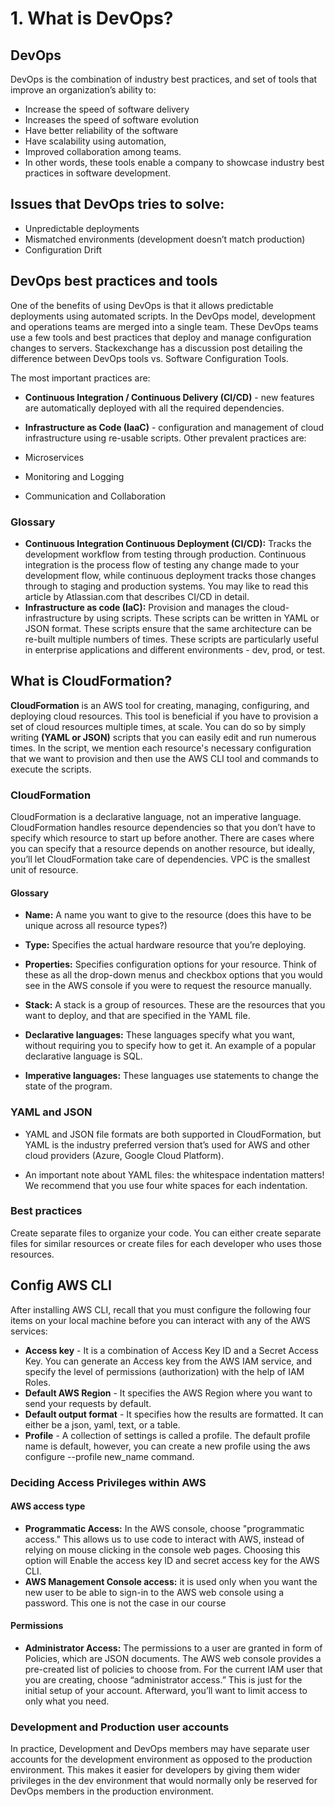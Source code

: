 # 1. What is DevOps?
## DevOps
DevOps is the combination of industry best practices, and set of tools that improve an organization’s ability to:

- Increase the speed of software delivery
- Increases the speed of software evolution
- Have better reliability of the software
- Have scalability using automation,
- Improved collaboration among teams.
- In other words, these tools enable a company to showcase industry best practices in software development.

## Issues that DevOps tries to solve:
- Unpredictable deployments
- Mismatched environments (development doesn’t match production)
- Configuration Drift


## DevOps best practices and tools
One of the benefits of using DevOps is that it allows predictable deployments using automated scripts. In the DevOps model, development and operations teams are merged into a single team. These DevOps teams use a few tools and best practices that deploy and manage configuration changes to servers. Stackexchange has a discussion post detailing the difference between DevOps tools vs. Software Configuration Tools.

The most important practices are:

- **Continuous Integration / Continuous Delivery (CI/CD)** - new features are automatically deployed with all the required dependencies.
- **Infrastructure as Code (IaaC)** - configuration and management of cloud infrastructure using re-usable scripts.
Other prevalent practices are:

- Microservices
- Monitoring and Logging
- Communication and Collaboration

### Glossary
- **Continuous Integration Continuous Deployment (CI/CD):** Tracks the development workflow from testing through production. Continuous integration is the process flow of testing any change made to your development flow, while continuous deployment tracks those changes through to staging and production systems. You may like to read this article by Atlassian.com that describes CI/CD in detail.
- **Infrastructure as code (IaC):** Provision and manages the cloud-infrastructure by using scripts. These scripts can be written in YAML or JSON format. These scripts ensure that the same architecture can be re-built multiple numbers of times. These scripts are particularly useful in enterprise applications and different environments - dev, prod, or test. 



## What is CloudFormation?
**CloudFormation** is an AWS tool for creating, managing, configuring, and deploying cloud resources. This tool is beneficial if you have to provision a set of cloud resources multiple times, at scale. You can do so by simply writing **(YAML or JSON)** scripts that you can easily edit and run numerous times. In the script, we mention each resource's necessary configuration that we want to provision and then use the AWS CLI tool and commands to execute the scripts.
### CloudFormation
CloudFormation is a declarative language, not an imperative language.
CloudFormation handles resource dependencies so that you don’t have to specify which resource to start up before another. There are cases where you can specify that a resource depends on another resource, but ideally, you’ll let CloudFormation take care of dependencies.
VPC is the smallest unit of resource.

#### Glossary
- **Name:** A name you want to give to the resource (does this have to be unique across all resource types?)
- **Type:** Specifies the actual hardware resource that you’re deploying.
- **Properties:** Specifies configuration options for your resource. Think of these as all the drop-down menus and checkbox options that you would see in the AWS console if you were to request the resource manually.
- **Stack:** A stack is a group of resources. These are the resources that you want to deploy, and that are specified in the YAML file.

- **Declarative languages:** These languages specify what you want, without requiring you to specify how to get it. An example of a popular declarative language is SQL.
- **Imperative languages:** These languages use statements to change the state of the program.

### YAML and JSON
- YAML and JSON file formats are both supported in CloudFormation, but YAML is the industry preferred version that’s used for AWS and other cloud providers (Azure, Google Cloud Platform).

- An important note about YAML files: the whitespace indentation matters! We recommend that you use four white spaces for each indentation.

### Best practices
Create separate files to organize your code. You can either create separate files for similar resources or create files for each developer who uses those resources.

## Config AWS CLI
After installing AWS CLI, recall that you must configure the following four items on your local machine before you can interact with any of the AWS services:

- **Access key** - It is a combination of Access Key ID and a Secret Access Key. You can generate an Access key from the AWS IAM service, and specify the level of permissions (authorization) with the help of IAM Roles.
- **Default AWS Region** - It specifies the AWS Region where you want to send your requests by default.
- **Default output format** - It specifies how the results are formatted. It can either be a json, yaml, text, or a table.
- **Profile** - A collection of settings is called a profile. The default profile name is default, however, you can create a new profile using the aws configure --profile new_name command.


### Deciding Access Privileges within AWS
#### AWS access type
- **Programmatic Access:** In the AWS console, choose "programmatic access." This allows us to use code to interact with AWS, instead of relying on mouse clicking in the console web pages. Choosing this option will Enable the access key ID and secret access key for the AWS CLI.
- **AWS Management Console access:** it is used only when you want the new user to be able to sign-in to the AWS web console using a password. This one is not the case in our course
#### Permissions
- **Administrator Access:** The permissions to a user are granted in form of Policies, which are JSON documents. The AWS web console provides a pre-created list of policies to choose from. For the current IAM user that you are creating, choose “administrator access.” This is just for the initial setup of your account. Afterward, you’ll want to limit access to only what you need.


### Development and Production user accounts
In practice, Development and DevOps members may have separate user accounts for the development environment as opposed to the production environment. This makes it easier for developers by giving them wider privileges in the dev environment that would normally only be reserved for DevOps members in the production environment.



